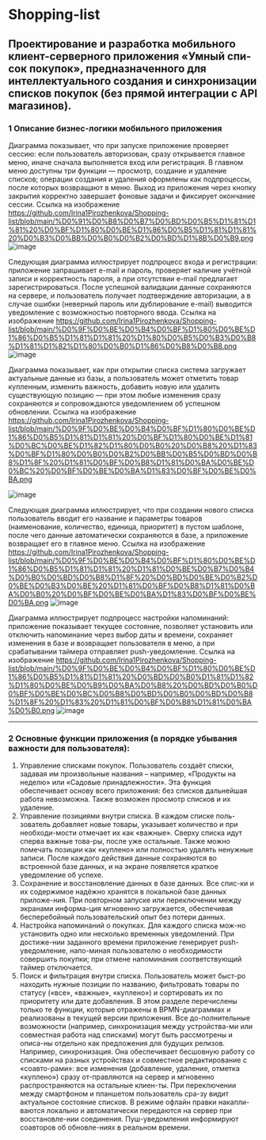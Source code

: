 # Shopping-list
Проектирование и разработка мобильного клиент-серверного приложения «Умный спи-сок покупок», предназначенного для интеллектуального создания и синхронизации списков покупок (без прямой интеграции с API магазинов).
---
### 1 Описание бизнес-логики мобильного приложения
Диаграмма показывает, что при запуске приложение проверяет сессию: если пользователь авторизован, сразу открывается главное меню, иначе сначала выполняется вход или регистрация. В главном меню доступны три функции — просмотр, создание и удаление списков; операции создания и удаления оформлены как подпроцессы, после которых возвращают в меню. Выход из приложения через кнопку закрытия корректно завершает фоновые задачи и фиксирует окончание сессии.
Ссылка на изображение https://github.com/Irina1Pirozhenkova/Shopping-list/blob/main/%D0%91%D0%B8%D0%B7%D0%BD%D0%B5%D1%81%D1%81%20%D0%BF%D1%80%D0%BE%D1%86%D0%B5%D1%81%D1%81%20%D0%B3%D0%BB%D0%B0%D0%B2%D0%BD%D1%8B%D0%B9.png
![image](https://github.com/user-attachments/assets/9d1af1e6-46b6-4f7c-9876-ac6290e607a2)

Следующая диаграмма иллюстрирует подпроцесс входа и регистрации: приложение запрашивает e-mail и пароль, проверяет наличие учётной записи и корректность пароля, а при отсутствии e-mail предлагает зарегистрироваться. После успешной валидации данные сохраняются на сервере, и пользователь получает подтверждение авторизации, а в случае ошибки (неверный пароль или дублирование e-mail) выводится уведомление с возможностью повторного ввода.
Ссылка на изображение https://github.com/Irina1Pirozhenkova/Shopping-list/blob/main/%D0%9F%D0%BE%D0%B4%D0%BF%D1%80%D0%BE%D1%86%D0%B5%D1%81%D1%81%20%D1%80%D0%B5%D0%B3%D0%B8%D1%81%D1%82%D1%80%D0%B0%D1%86%D0%B8%D0%B8.png
![image](https://github.com/user-attachments/assets/0debbc38-f854-4e2c-b005-da766198afe0)

Диаграмма показывает, как при открытии списка система загружает актуальные данные из базы, а пользователь может отметить товар купленным, изменить важность, добавить новую или удалить существующую позицию — при этом любые изменения сразу сохраняются и сопровождаются уведомлением об успешном обновлении.
Ссылка на изображение https://github.com/Irina1Pirozhenkova/Shopping-list/blob/main/%D0%9F%D0%BE%D0%B4%D0%BF%D1%80%D0%BE%D1%86%D0%B5%D1%81%D1%81%20%D0%BF%D1%80%D0%BE%D1%81%D0%BC%D0%BE%D1%82%D1%80%D0%B0%20%D0%B8%20%D1%83%D0%BF%D1%80%D0%B0%D0%B2%D0%BB%D0%B5%D0%BD%D0%B8%D1%8F%20%D1%81%D0%BF%D0%B8%D1%81%D0%BA%D0%BE%D0%BC%20%D0%BF%D0%BE%D0%BA%D1%83%D0%BF%D0%BE%D0%BA.png

![image](https://github.com/user-attachments/assets/3e5fdb10-9aa3-48a4-9421-4928ecdfd9b5)

Следующая диаграмма иллюстрирует, что при создании нового списка пользователь вводит его название и параметры товаров (наименование, количество, единица, приоритет) в пустом шаблоне, после чего данные автоматически сохраняются в базе, а приложение возвращает его в главное меню.
Ссылка на изображение https://github.com/Irina1Pirozhenkova/Shopping-list/blob/main/%D0%9F%D0%BE%D0%B4%D0%BF%D1%80%D0%BE%D1%86%D0%B5%D1%81%D1%81%20%D1%81%D0%BE%D0%B7%D0%B4%D0%B0%D0%BD%D0%B8%D1%8F%20%D0%BD%D0%BE%D0%B2%D0%BE%D0%B3%D0%BE%20%D1%81%D0%BF%D0%B8%D1%81%D0%BA%D0%B0%20%D0%BF%D0%BE%D0%BA%D1%83%D0%BF%D0%BE%D0%BA.png
![image](https://github.com/user-attachments/assets/64312a76-f456-4765-84a4-3ee02ab44790)

Диаграмма иллюстрирует подпроцесс настройки напоминаний: приложение показывает текущее состояние, позволяет установить или отключить напоминание через выбор даты и времени, сохраняет изменения в базе и возвращает пользователя в меню, а при срабатывании таймера отправляет push-уведомление.
Ссылка на изображение https://github.com/Irina1Pirozhenkova/Shopping-list/blob/main/%D0%9F%D0%BE%D0%B4%D0%BF%D1%80%D0%BE%D1%86%D0%B5%D1%81%D1%81%20%D0%BD%D0%B0%D1%81%D1%82%D1%80%D0%BE%D0%B9%D0%BA%D0%B8%20%D0%BD%D0%B0%D0%BF%D0%BE%D0%BC%D0%B8%D0%BD%D0%B0%D0%BD%D0%B8%D1%8F%20%D1%83%20%D1%81%D0%BF%D0%B8%D1%81%D0%BA%D0%B0.png
![image](https://github.com/user-attachments/assets/2d40845e-65a4-4c1b-8f0a-a558edfce4a8)

---
### 2 Основные функции приложения (в порядке убывания важности для пользователя):
1.	Управление списками покупок. Пользователь создаёт списки, задавая им произвольные названия – например, «Продукты на неделю» или «Садовые принадлежности». Эта функция обеспечивает основу всего приложения: без списков дальнейшая работа невозможна. Также возможен просмотр списков и их удаление.
2.	Управление позициями внутри списка. В каждом списке поль-зователь добавляет новые товары, указывает количество и при необходи-мости отмечает их как «важные». Сверху списка идут сперва важные това-ры, после уже остальные. Также можно помечать позиции как «куплено» или полностью удалять ненужные записи. После каждого действия данные сохраняются во встроенной базе данных, и на экране появляется краткое уведомление об успехе.
3.	Сохранение и восстановление данных в базе данных. Все спис-ки и их содержимое надёжно хранятся в локальной базе данных приложе-ния. При повторном запуске или переключении между экранами информа-ция мгновенно загружается, обеспечивая бесперебойный пользовательский опыт без потери данных.
4.	Настройка напоминаний о покупках. Для каждого списка мож-но установить одно или несколько временных уведомлений. При достиже-нии заданного времени приложение генерирует push-уведомление, напо-миная пользователю о необходимости совершить покупки; при отмене напоминания соответствующий таймер отключается.
5.	Поиск и фильтрация внутри списка. Пользователь может быст-ро находить нужные позиции по названию, фильтровать товары по статусу («все», «важные», «куплено») и сортировать их по приоритету или дате добавления.
В этом разделе перечислены только те функции, которые отражены в BPMN-диаграммах и реализованы в текущей версии приложения. Все до-полнительные возможности (например, синхронизация между устройства-ми или совместная работа над списками) могут быть рассмотрены и описа-ны отдельно как предложения для будущих релизов.
Например, синхронизация. Она обеспечивает бесшовную работу со списками на разных устройствах и совместное редактирование с «соавто-рами»: все изменения (добавление, удаление, отметка «куплено») сразу от-правляются на сервер и мгновенно распространяются на остальные клиен-ты. При переключении между смартфоном и планшетом пользователь сра-зу видит актуальное состояние списков. В режиме офлайн правки накапли-ваются локально и автоматически передаются на сервер при восстановле-нии соединения. Пуш-уведомления информируют соавторов об обновле-ниях в реальном времени.

